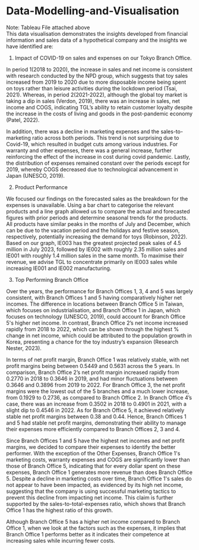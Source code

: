 # Data-Modelling-and-Visualisation
Note: Tableau File attached above  
This data visualisation demonstrates the insights developed from financial information and sales data of a hypothetical company and the insights we have identified are:
1. Impact of COVID-19 on sales and expenses on our Tokyo Branch Office. 

In period 1(2018 to 2020), the increase in sales and net income is consistent with research conducted by the NPD group, which suggests that toy sales increased from 2019 to 2020 due to more disposable income being spent on toys rather than leisure activities during the lockdown period (Tsai, 2021). Whereas, in period 2(2021-2022), although the global toy market is taking a dip in sales (Verdon, 2019), there was an increase in sales, net income and COGS, indicating TGL’s ability to retain customer loyalty despite the increase in the costs of living and goods in the post-pandemic economy (Patel, 2022).  

In addition, there was a decline in marketing expenses and the sales-to-marketing ratio across both periods. This trend is not surprising due to Covid-19, which resulted in budget cuts among various industries. For warranty and other expenses, there was a general increase, further reinforcing the effect of the increase in cost during covid pandemic. Lastly, the distribution of expenses remained constant over the periods except for 2019, whereby COGS decreased due to technological advancement in Japan (UNESCO, 2019). 

2. Product Performance  
  
We focused our findings on the forecasted sales as the breakdown for the expenses is unavailable. Using a bar chart to categorise the relevant products and a line graph allowed us to compare the actual and forecasted figures with prior periods and determine seasonal trends for the products. All products have similar peaks in the months of July and December, which can be due to the vacation period and the holidays and festive season, respectively, potentially increasing the demand for toys (Robinson, 2022). Based on our graph, IE003 has the greatest projected peak sales of 4.5 million in July 2023, followed by IE002 with roughly 2.35 million sales and IE001 with roughly 1.4 million sales in the same month. To maximise their revenue, we advise TGL to concentrate primarily on IE003 sales while increasing IE001 and IE002 manufacturing.

3. Top Performing Branch Office  
   
Over the years, the performance for Branch Offices 1, 3, 4 and 5 was largely consistent, with Branch Offices 1 and 5 having comparatively higher net incomes. The difference in locations between Branch Office 5 in Taiwan, which focuses on industrialisation, and Branch Office 1 in Japan, which focuses on technology (UNESCO, 2019), could account for Branch Office 5's higher net income. In contrast, Branch Office 2’s net income increased rapidly from 2018 to 2022, which can be shown through the highest % change in net income, which could be attributed to the population growth in Korea, presenting a chance for the toy industry’s expansion (Research Nester, 2023).  

In terms of net profit margin, Branch Office 1 was relatively stable, with net profit margins being between 0.5449 and 0.5631 across the 5 years.  In comparison, Branch Office 2’s net profit margin increased rapidly from 0.2770 in 2018 to 0.3646 in 2019, and had minor fluctuations between 0.3646 and 0.3896 from 2019 to 2022. For Branch Office 3, the net profit margins were the lowest out of the 5 branches and a much lower increase, from 0.1929 to 0.2736, as compared to Branch Office 2. In Branch Office 4’s case, there was an increase from 0.3502 in 2018 to 0.4901 in 2021, with a slight dip to 0.4546 in 2022. As for Branch Office 5, it achieved relatively stable net profit margins between 0.38 and 0.44. Hence, Branch Offices 1 and 5 had stable net profit margins, demonstrating their ability to manage their expenses more efficiently compared to Branch Offices 2, 3 and 4.  

Since Branch Offices 1 and 5 have the highest net incomes and net profit margins, we decided to compare their expenses to identify the better performer. With the exception of the Other Expenses, Branch Office 1's marketing costs, warranty expenses and COGS are significantly lower than those of Branch Office 5, indicating that for every dollar spent on these expenses, Branch Office 1 generates more revenue than does Branch Office 5. Despite a decline in marketing costs over time, Branch Office 1's sales do not appear to have been impacted, as evidenced by its high net income, suggesting that the company is using successful marketing tactics to prevent this decline from impacting net income. This claim is further supported by the sales-to-total-expenses ratio, which shows that Branch Office 1 has the highest ratio of this growth.  

Although Branch Office 5 has a higher net income compared to Branch Office 1, when we look at the factors such as the expenses, it implies that Branch Office 1 performs better as it indicates their competence at increasing sales while incurring fewer costs.
